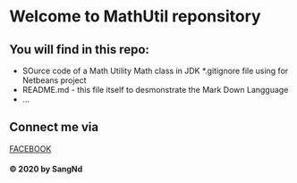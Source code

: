 # Welcome to MathUtil reponsitory
## You will find in this repo:
* SOurce code of a Math Utility Math class in JDK
*.gitignore file using for Netbeans project
* README.md - this file itself to desmonstrate the Mark Down Langguage
* ...
## Connect me via
[FACEBOOK](https://www.facebook.com/sangs.05)
#### © 2020 by SangNd